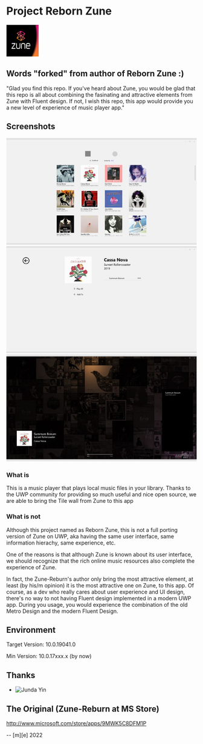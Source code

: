 # Project Reborn Zune
![Zune Logo](Artwork/Zune-Reburn.png)

## Words "forked" from author of Reborn Zune :)
"Glad you find this repo. If you've heard about Zune, you would be glad that this repo is all about 
combining the fasinating and attractive elements from Zune with Fluent design.
If not, I wish this repo, this app would provide you a new level of experience of music player app."

## Screenshots
![Pic 1](Artwork/pic1.png)
![Pic 2](Artwork/pic2.png)
![Pic 3](Artwork/pic3.png)

### What is
This is a music player that plays local music files in your library. 
Thanks to the UWP community for providing so much useful and nice open source, 
we are able to bring the Tile wall from Zune to this app

### What is not
Although this project named as Reborn Zune, this is not a full porting version of Zune on UWP, 
aka having the same user interface, same information hierachy, same experience, etc.

One of the reasons is that although Zune is known about its user interface, 
we should recognize that the rich online music resources also complete the experience of Zune.

In fact, the Zune-Reburn's author only bring the most attractive element, 
at least (by his/m opinion) it is the most attractive one on Zune, to this app. 
Of course, as a dev who really cares about user experience and UI design, 
there's no way to not having Fluent design implemented in a modern UWP app. 
During you usage, you would experience the combination of the old Metro Design 
and the modern Fluent Design.


## Environment
Target Version: 10.0.19041.0

Min Version: 10.0.17xxx.x (by now)

## Thanks
- ![Junda Yin](https://github.com/jasonwun/) 

## The Original (Zune-Reburn at MS Store) 
http://www.microsoft.com/store/apps/9MWK5C8DFM1P

-- [m][e] 2022
